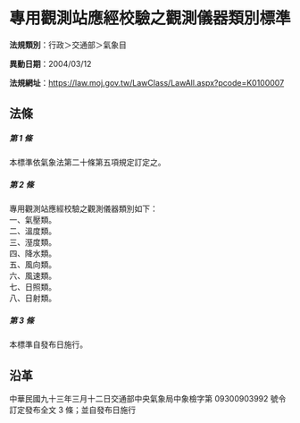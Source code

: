 # 專用觀測站應經校驗之觀測儀器類別標準


**法規類別**：行政＞交通部＞氣象目

**異動日期**：2004/03/12  

**法規網址**：https://law.moj.gov.tw/LawClass/LawAll.aspx?pcode=K0100007



## 法條
##### 第 1 條
本標準依氣象法第二十條第五項規定訂定之。

##### 第 2 條
專用觀測站應經校驗之觀測儀器類別如下：  
一、氣壓類。   
二、溫度類。  
三、溼度類。   
四、降水類。   
五、風向類。   
六、風速類。   
七、日照類。   
八、日射類。

##### 第 3 條
本標準自發布日施行。

## 沿革
中華民國九十三年三月十二日交通部中央氣象局中象檢字第 09300903992  號令訂定發布全文 3  條；並自發布日施行
